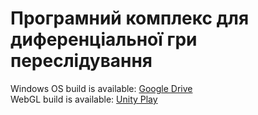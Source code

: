 # Програмний комплекс для диференціальної гри переслідування
Windows OS build is available: [Google Drive](https://drive.google.com/drive/folders/1PRA4tKJExJ6GrPty3TIO2iTDp_QgZQNK?usp=sharing) <br/>
WebGL build is available: [Unity Play](https://play.unity.com/mg/other/differentialgameswebgl-build)
